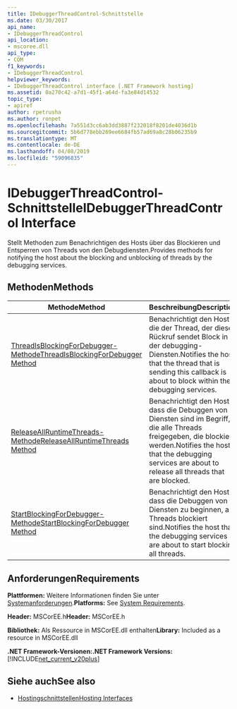```yaml
---
title: IDebuggerThreadControl-Schnittstelle
ms.date: 03/30/2017
api_name:
- IDebuggerThreadControl
api_location:
- mscoree.dll
api_type:
- COM
f1_keywords:
- IDebuggerThreadControl
helpviewer_keywords:
- IDebuggerThreadControl interface [.NET Framework hosting]
ms.assetid: 0a270c42-a7d1-45f1-a64d-fa3e84d14532
topic_type:
- apiref
author: rpetrusha
ms.author: ronpet
ms.openlocfilehash: 7a551d3cc6ab3dd3887f232018f8201de4036d1b
ms.sourcegitcommit: 5b6d778ebb269ee6684fb57ad69a8c28b06235b9
ms.translationtype: MT
ms.contentlocale: de-DE
ms.lasthandoff: 04/08/2019
ms.locfileid: "59096835"
---
```

# <a name="idebuggerthreadcontrol-interface"></a><span data-ttu-id="36590-102">IDebuggerThreadControl-Schnittstelle</span><span class="sxs-lookup"><span data-stu-id="36590-102">IDebuggerThreadControl Interface</span></span>
<span data-ttu-id="36590-103">Stellt Methoden zum Benachrichtigen des Hosts über das Blockieren und Entsperren von Threads von den Debugdiensten.</span><span class="sxs-lookup"><span data-stu-id="36590-103">Provides methods for notifying the host about the blocking and unblocking of threads by the debugging services.</span></span>  
  
## <a name="methods"></a><span data-ttu-id="36590-104">Methoden</span><span class="sxs-lookup"><span data-stu-id="36590-104">Methods</span></span>  
  
|<span data-ttu-id="36590-105">Methode</span><span class="sxs-lookup"><span data-stu-id="36590-105">Method</span></span>|<span data-ttu-id="36590-106">Beschreibung</span><span class="sxs-lookup"><span data-stu-id="36590-106">Description</span></span>|  
|------------|-----------------|  
|[<span data-ttu-id="36590-107">ThreadIsBlockingForDebugger-Methode</span><span class="sxs-lookup"><span data-stu-id="36590-107">ThreadIsBlockingForDebugger Method</span></span>](../../../../docs/framework/unmanaged-api/hosting/idebuggerthreadcontrol-threadisblockingfordebugger-method.md)|<span data-ttu-id="36590-108">Benachrichtigt den Host, die der Thread, der diesen Rückruf sendet Block in der debugging-Diensten.</span><span class="sxs-lookup"><span data-stu-id="36590-108">Notifies the host that the thread that is sending this callback is about to block within the debugging services.</span></span>|  
|[<span data-ttu-id="36590-109">ReleaseAllRuntimeThreads-Methode</span><span class="sxs-lookup"><span data-stu-id="36590-109">ReleaseAllRuntimeThreads Method</span></span>](../../../../docs/framework/unmanaged-api/hosting/idebuggerthreadcontrol-releaseallruntimethreads-method.md)|<span data-ttu-id="36590-110">Benachrichtigt den Host, dass die Debuggen von Diensten sind im Begriff, die alle Threads freigegeben, die blockiert werden.</span><span class="sxs-lookup"><span data-stu-id="36590-110">Notifies the host that the debugging services are about to release all threads that are blocked.</span></span>|  
|[<span data-ttu-id="36590-111">StartBlockingForDebugger-Methode</span><span class="sxs-lookup"><span data-stu-id="36590-111">StartBlockingForDebugger Method</span></span>](../../../../docs/framework/unmanaged-api/hosting/idebuggerthreadcontrol-startblockingfordebugger-method.md)|<span data-ttu-id="36590-112">Benachrichtigt den Host, dass die Debuggen von Diensten zu beginnen, alle Threads blockiert sind.</span><span class="sxs-lookup"><span data-stu-id="36590-112">Notifies the host that the debugging services are about to start blocking all threads.</span></span>|  
  
## <a name="requirements"></a><span data-ttu-id="36590-113">Anforderungen</span><span class="sxs-lookup"><span data-stu-id="36590-113">Requirements</span></span>  
 <span data-ttu-id="36590-114">**Plattformen:** Weitere Informationen finden Sie unter [Systemanforderungen](../../../../docs/framework/get-started/system-requirements.md).</span><span class="sxs-lookup"><span data-stu-id="36590-114">**Platforms:** See [System Requirements](../../../../docs/framework/get-started/system-requirements.md).</span></span>  
  
 <span data-ttu-id="36590-115">**Header:** MSCorEE.h</span><span class="sxs-lookup"><span data-stu-id="36590-115">**Header:** MSCorEE.h</span></span>  
  
 <span data-ttu-id="36590-116">**Bibliothek:** Als Ressource in MSCorEE.dll enthalten</span><span class="sxs-lookup"><span data-stu-id="36590-116">**Library:** Included as a resource in MSCorEE.dll</span></span>  
  
 **<span data-ttu-id="36590-117">.NET Framework-Versionen:</span><span class="sxs-lookup"><span data-stu-id="36590-117">.NET Framework Versions:</span></span>** [!INCLUDE[net_current_v20plus](../../../../includes/net-current-v20plus-md.md)]  
  
## <a name="see-also"></a><span data-ttu-id="36590-118">Siehe auch</span><span class="sxs-lookup"><span data-stu-id="36590-118">See also</span></span>

- [<span data-ttu-id="36590-119">Hostingschnittstellen</span><span class="sxs-lookup"><span data-stu-id="36590-119">Hosting Interfaces</span></span>](../../../../docs/framework/unmanaged-api/hosting/hosting-interfaces.md)
